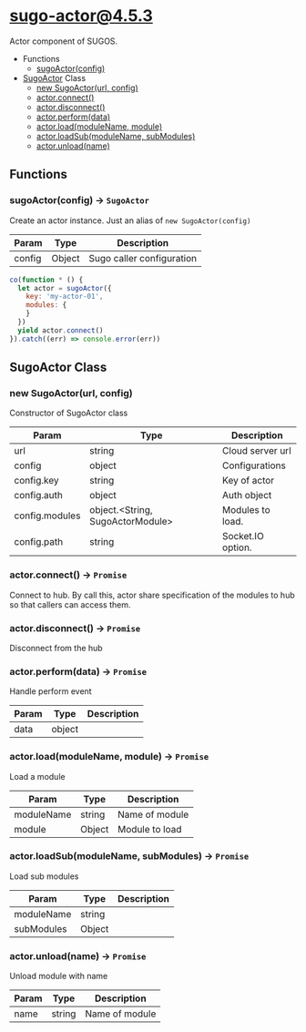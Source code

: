 # sugo-actor@4.5.3

Actor component of SUGOS.

+ Functions
  + [sugoActor(config)](#sugo-actor-function-sugo-actor)
+ [SugoActor](sugo-actor-classes) Class
  + [new SugoActor(url, config)](#sugo-actor-classes-sugo-actor-constructor)
  + [actor.connect()](#sugo-actor-classes-sugo-actor-connect)
  + [actor.disconnect()](#sugo-actor-classes-sugo-actor-disconnect)
  + [actor.perform(data)](#sugo-actor-classes-sugo-actor-perform)
  + [actor.load(moduleName, module)](#sugo-actor-classes-sugo-actor-load)
  + [actor.loadSub(moduleName, subModules)](#sugo-actor-classes-sugo-actor-loadSub)
  + [actor.unload(name)](#sugo-actor-classes-sugo-actor-unload)

## Functions

<a class='md-heading-link' name="sugo-actor-function-sugo-actor" ></a>

### sugoActor(config) -> `SugoActor`

Create an actor instance. Just an alias of `new SugoActor(config)`

| Param | Type | Description |
| ----- | --- | -------- |
| config | Object | Sugo caller configuration |

```javascript
co(function * () {
  let actor = sugoActor({
    key: 'my-actor-01',
    modules: {
    }
  })
  yield actor.connect()
}).catch((err) => console.error(err))
```


<a class='md-heading-link' name="sugo-actor-classes"></a>

## SugoActor Class




<a class='md-heading-link' name="sugo-actor-classes-sugo-actor-constructor" ></a>

### new SugoActor(url, config)

Constructor of SugoActor class

| Param | Type | Description |
| ----- | --- | -------- |
| url | string | Cloud server url |
| config | object | Configurations |
| config.key | string | Key of actor |
| config.auth | object | Auth object |
| config.modules | object.&lt;String, SugoActorModule&gt; | Modules to load. |
| config.path | string | Socket.IO option. |


<a class='md-heading-link' name="sugo-actor-classes-sugo-actor-connect" ></a>

### actor.connect() -> `Promise`

Connect to hub.
By call this, actor share specification of the modules to hub so that callers can access them.

<a class='md-heading-link' name="sugo-actor-classes-sugo-actor-disconnect" ></a>

### actor.disconnect() -> `Promise`

Disconnect from the hub

<a class='md-heading-link' name="sugo-actor-classes-sugo-actor-perform" ></a>

### actor.perform(data) -> `Promise`

Handle perform event

| Param | Type | Description |
| ----- | --- | -------- |
| data | object |  |


<a class='md-heading-link' name="sugo-actor-classes-sugo-actor-load" ></a>

### actor.load(moduleName, module) -> `Promise`

Load a module

| Param | Type | Description |
| ----- | --- | -------- |
| moduleName | string | Name of module |
| module | Object | Module to load |


<a class='md-heading-link' name="sugo-actor-classes-sugo-actor-loadSub" ></a>

### actor.loadSub(moduleName, subModules) -> `Promise`

Load sub modules

| Param | Type | Description |
| ----- | --- | -------- |
| moduleName | string |  |
| subModules | Object |  |


<a class='md-heading-link' name="sugo-actor-classes-sugo-actor-unload" ></a>

### actor.unload(name) -> `Promise`

Unload module with name

| Param | Type | Description |
| ----- | --- | -------- |
| name | string | Name of module |




